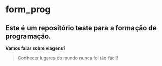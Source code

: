 # form_prog 

## Este é um repositório teste para a formação de programação.

**Vamos falar sobre viagens?** 

> Conhecer lugares do mundo nunca foi tão fácil!
